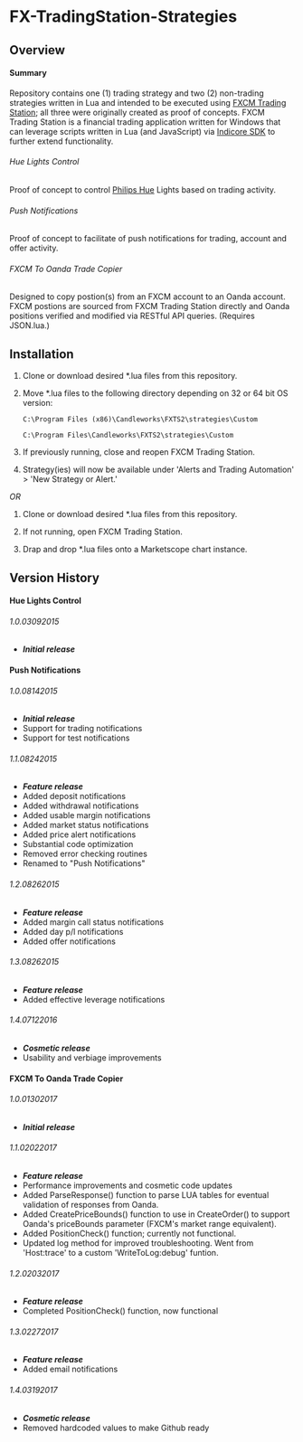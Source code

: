 # FX-TradingStation-Strategies

## Overview
#### Summary
Repository contains one (1) trading strategy and two (2) non-trading strategies written in Lua and intended to be executed using [FXCM Trading Station](https://www.fxcm.com/uk/platforms/trading-station/innovative-platform/); all three were originally created as proof of concepts. FXCM Trading Station is a financial trading application written for Windows that can leverage scripts written in Lua (and JavaScript) via [Indicore SDK](http://www.fxcodebase.com/bin/products/IndicoreSDK/3.3.0/help/Lua/web-content.html) to further extend functionality.

###### Hue Lights Control
Proof of concept to control [Philips Hue](http://www2.meethue.com/en-us/) Lights based on trading activity.

###### Push Notifications
Proof of concept to facilitate of push notifications for trading, account and offer activity.

###### FXCM To Oanda Trade Copier
Designed to copy postion(s) from an FXCM account to an Oanda account.  FXCM postions are sourced from FXCM Trading Station directly and Oanda positions verified and modified via RESTful API queries.  (Requires JSON.lua.)

## **Installation**
1. Clone or download desired *.lua files from this repository.

2. Move *.lua files to the following directory depending on 32 or 64 bit OS version:

	`C:\Program Files (x86)\Candleworks\FXTS2\strategies\Custom`

	`C:\Program Files\Candleworks\FXTS2\strategies\Custom`

3. If previously running, close and reopen FXCM Trading Station.

4. Strategy(ies) will now be available under 'Alerts and Trading Automation' > 'New Strategy or Alert.'

*OR*

1. Clone or download desired *.lua files from this repository.

2. If not running, open FXCM Trading Station.

3. Drap and drop *.lua files onto a Marketscope chart instance.

## Version History

#### Hue Lights Control
###### 1.0.03092015
- ***Initial release***

#### Push Notifications
###### 1.0.08142015
- ***Initial release***
- Support for trading notifications
- Support for test notifications

###### 1.1.08242015
- ***Feature release***
- Added deposit notifications
- Added withdrawal notifications
- Added usable margin notifications
- Added market status notifications
- Added price alert notifications
- Substantial code optimization
- Removed error checking routines
- Renamed to "Push Notifications"

###### 1.2.08262015
- ***Feature release***
- Added margin call status notifications
- Added day p/l notifications
- Added offer notifications
            
###### 1.3.08262015
- ***Feature release***
- Added effective leverage notifications 
                  
###### 1.4.07122016
- ***Cosmetic release***
- Usability and verbiage improvements

#### FXCM To Oanda Trade Copier
###### 1.0.01302017
- ***Initial release***

###### 1.1.02022017
- ***Feature release***
- Performance improvements and cosmetic code updates
- Added ParseResponse() function to parse LUA tables for eventual validation of responses from Oanda.
- Added CreatePriceBounds() function to use in CreateOrder() to support Oanda's priceBounds parameter (FXCM's market range equivalent).
- Added PositionCheck() function; currently not functional.
- Updated log method for improved troubleshooting.  Went from 'Host:trace' to a custom 'WriteToLog:debug' funtion.

###### 1.2.02032017
- ***Feature release***
- Completed PositionCheck() function, now functional

###### 1.3.02272017
- ***Feature release***
- Added email notifications

###### 1.4.03192017
- ***Cosmetic release***
- Removed hardcoded values to make Github ready